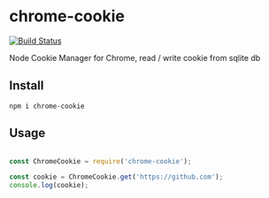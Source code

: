# chrome-cookie

[![Build Status](https://img.shields.io/badge/build-passing-success.svg)](https://img.shields.io/badge/build-passing-success.svg)

Node Cookie Manager for Chrome, read / write cookie from sqlite db

## Install

```
npm i chrome-cookie
```

## Usage

```javascript

const ChromeCookie = require('chrome-cookie');

const cookie = ChromeCookie.get('https://github.com');
console.log(cookie);

```

